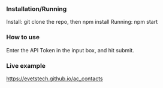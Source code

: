 ### Installation/Running

Install: git clone the repo, then npm install
Running: npm start

### How to use

Enter the API Token in the input box, and hit submit.

### Live example
https://evetstech.github.io/ac_contacts